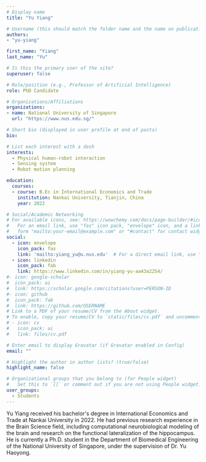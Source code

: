```yaml
---
# Display name
title: "Yu Yiang"

# Username (this should match the folder name and the name on publications)
authors:
- "yu-yiang"

first_name: "Yiang"
last_name: "Yu"

# Is this the primary user of the site?
superuser: false

# Role/position (e.g., Professor of Artificial Intelligence)
role: PhD Candidate

# Organizations/Affiliations
organizations:
- name: National University of Singapore
  url: "https://www.nus.edu.sg/"

# Short bio (displayed in user profile at end of posts)
bio: 

# List each interest with a dash
interests:
  - Physical human-robot interaction
  - Sensing system
  - Robot motion planning

education:
  courses:
  - course: B.Ec in International Economics and Trade
    institution: Nankai University, Tianjin, China
    year: 2022

# Social/Academic Networking
# For available icons, see: https://wowchemy.com/docs/page-builder/#icons
#   For an email link, use "fas" icon pack, "envelope" icon, and a link in the
#   form "mailto:your-email@example.com" or "#contact" for contact widget.
social:
  - icon: envelope
    icon_pack: fas
    link: 'mailto:yiang_yu@u.nus.edu'  # For a direct email link, use "mailto:test@example.org".
  - icon: linkedin
    icon_pack: fab
    link: https://www.linkedin.com/in/yiang-yu-aa43a2254/
#- icon: google-scholar
#  icon_pack: ai
#  link: https://scholar.google.com/citations?user=PERSON-ID
#- icon: github
#  icon_pack: fab
#  link: https://github.com/USERNAME
# Link to a PDF of your resume/CV from the About widget.
# To enable, copy your resume/CV to `static/files/cv.pdf` and uncomment the lines below.
# - icon: cv
#   icon_pack: ai
#   link: files/cv.pdf

# Enter email to display Gravatar (if Gravatar enabled in Config)
email: ""

# Highlight the author in author lists? (true/false)
highlight_name: false

# Organizational groups that you belong to (for People widget)
#   Set this to `[]` or comment out if you are not using People widget.
user_groups:
  - Students
---
```


Yu Yiang received his bachelor's degree in International Economics and Trade at Nankai University in 2022. He had previous research experience in the Brain Science field, including computational neurobiological modeling of the brain and research on the functional lateralization of the hippocampus.
He is currently a Ph.D. student in the Department of Biomedical Engineering of the National University of Singapore, under the supervision of Dr. Yu Haoyong.
